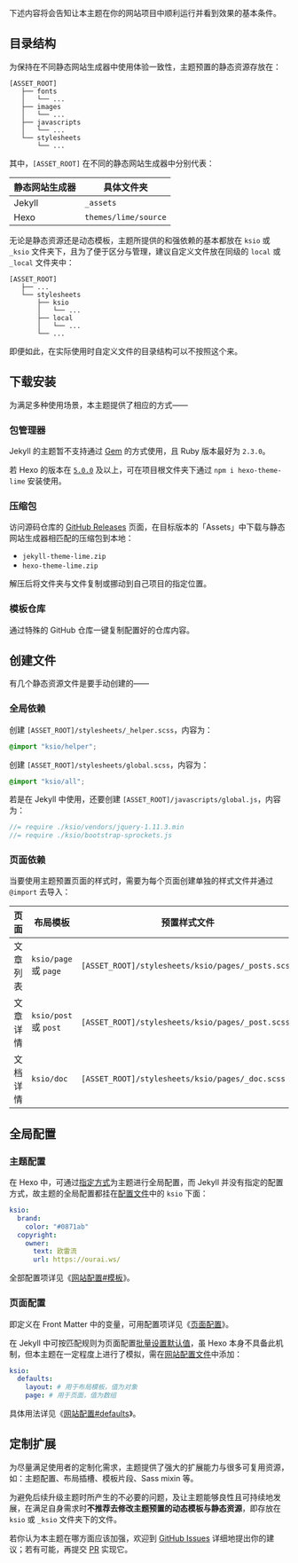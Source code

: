 下述内容将会告知让本主题在你的网站项目中顺利运行并看到效果的基本条件。

## 目录结构

为保持在不同静态网站生成器中使用体验一致性，主题预置的静态资源存放在：

```text
[ASSET_ROOT]
   ├── fonts
   │   └── ...
   ├── images
   │   └── ...
   ├── javascripts
   │   └── ...
   └── stylesheets
       └── ...
```

其中，`[ASSET_ROOT]` 在不同的静态网站生成器中分别代表：

| 静态网站生成器 | 具体文件夹 |
| --- | --- |
| Jekyll | `_assets` |
| Hexo | `themes/lime/source` |

无论是静态资源还是动态模板，主题所提供的和强依赖的基本都放在 `ksio` 或 `_ksio` 文件夹下，且为了便于区分与管理，建议自定义文件放在同级的 `local` 或 `_local` 文件夹中：

```text
[ASSET_ROOT]
   ├── ...
   └── stylesheets
       ├── ksio
       │   └── ...
       ├── local
       │   └── ...
       └── ...
```

即便如此，在实际使用时自定义文件的目录结构可以不按照这个来。

## 下载安装

为满足多种使用场景，本主题提供了相应的方式——

### 包管理器

Jekyll 的主题暂不支持通过 [Gem](https://rubygems.org/) 的方式使用，且 Ruby 版本最好为 `2.3.0`。

若 Hexo 的版本在 [`5.0.0`](https://hexo.io/news/2020/07/29/hexo-5-released/) 及以上，可在项目根文件夹下通过 `npm i hexo-theme-lime` 安装使用。

### 压缩包

访问源码仓库的 [GitHub Releases](https://github.com/lime-theme/lime/releases) 页面，在目标版本的「Assets」中下载与静态网站生成器相匹配的压缩包到本地：

- `jekyll-theme-lime.zip`
- `hexo-theme-lime.zip`

解压后将文件夹与文件复制或挪动到自己项目的指定位置。

### 模板仓库

通过特殊的 GitHub 仓库一键复制配置好的仓库内容。

## 创建文件

有几个静态资源文件是要手动创建的——

### 全局依赖

创建 `[ASSET_ROOT]/stylesheets/_helper.scss`，内容为：

```scss
@import "ksio/helper";
```

创建 `[ASSET_ROOT]/stylesheets/global.scss`，内容为：

```scss
@import "ksio/all";
```

若是在 Jekyll 中使用，还要创建 `[ASSET_ROOT]/javascripts/global.js`，内容为：

```js
//= require ./ksio/vendors/jquery-1.11.3.min
//= require ./ksio/bootstrap-sprockets.js
```

### 页面依赖

当要使用主题预置页面的样式时，需要为每个页面创建单独的样式文件并通过 `@import` 去导入：

| 页面 | 布局模板 | 预置样式文件 |
| --- | --- | --- |
| 文章列表 | `ksio/page` 或 `page` | `[ASSET_ROOT]/stylesheets/ksio/pages/_posts.scss` |
| 文章详情 | `ksio/post` 或 `post` | `[ASSET_ROOT]/stylesheets/ksio/pages/_post.scss` |
| 文档详情 | `ksio/doc` | `[ASSET_ROOT]/stylesheets/ksio/pages/_doc.scss` |

## 全局配置

### 主题配置

在 Hexo 中，可通过[指定方式](https://hexo.io/zh-cn/docs/configuration#%E4%BD%BF%E7%94%A8%E4%BB%A3%E6%9B%BF%E4%B8%BB%E9%A2%98%E9%85%8D%E7%BD%AE%E6%96%87%E4%BB%B6)为主题进行全局配置，而 Jekyll 并没有指定的配置方式，故主题的全局配置都挂在[配置文件](https://jekyllrb.com/docs/configuration/)中的 `ksio` 下面：

```yaml
ksio:
  brand:
    color: "#0871ab"
  copyright:
    owner:
      text: 欧雷流
      url: https://ourai.ws/
```

全部配置项详见《[网站配置#模板](/zh/apis/site-config/#模板)》。

### 页面配置

即定义在 Front Matter 中的变量，可用配置项详见《[页面配置](/zh/apis/page-config/)》。

在 Jekyll 中可按匹配规则为页面配置[批量设置默认值](https://jekyllrb.com/docs/configuration/front-matter-defaults/)，虽 Hexo 本身不具备此机制，但本主题在一定程度上进行了模拟，需在[网站配置文件](https://hexo.io/zh-cn/docs/configuration)中添加：

```yaml
ksio:
  defaults:
    layout: # 用于布局模板，值为对象
    page: # 用于页面，值为数组
```

具体用法详见《[网站配置#defaults](/zh/apis/site-config/#defaults)》。

## 定制扩展

为尽量满足使用者的定制化需求，主题提供了强大的扩展能力与很多可复用资源，如：主题配置、布局插槽、模板片段、Sass mixin 等。

为避免后续升级主题时所产生的不必要的问题，及让主题能够良性且可持续地发展，在满足自身需求时**不推荐去修改主题预置的动态模板与静态资源**，即存放在 `ksio` 或 `_ksio` 文件夹下的文件。

若你认为本主题在哪方面应该加强，欢迎到 [GitHub Issues](https://github.com/lime-theme/lime/issues/new/choose) 详细地提出你的建议；若有可能，再提交 [PR](https://github.com/lime-theme/lime/pulls) 实现它。
